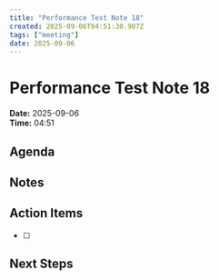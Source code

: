 ```yaml
---
title: "Performance Test Note 18"
created: 2025-09-06T04:51:30.907Z
tags: ["meeting"]
date: 2025-09-06
---
```


# Performance Test Note 18

**Date:** 2025-09-06  
**Time:** 04:51  

## Agenda


## Notes


## Action Items
- [ ] 

## Next Steps

